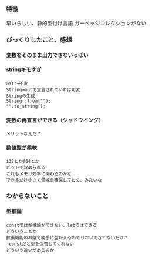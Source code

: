### 特徴
早いらしい、静的型付け言語
ガーベッジコレクションがない

### びっくりしたこと、感想
#### 変数をそのまま出力できないっぽい

#### stringキモすぎ
	&str→不変
	String→mutで宣言されていれば可変
	Stringの生成
	String::from("");
	"".to_string();

#### 変数の再宣言ができる（シャドウイング）
	メリットなんだ？

#### 数値型が柔軟
	i32とかf64とか
	ビットで決められる
	これもメモリ効率に関わるのかな
	できるだけ小さく領域を確保しておく、みたいな


### わからないこと
#### 型推論
	constでは型推論ができない、letではできる
	どういうことか
	拡張機能のお陰で勝手に型が入るのでりかいできてないだけ？
	→constだと型を保管してくれない
	どういう違いがあるのか
